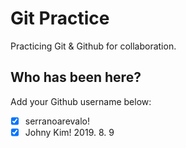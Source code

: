 # Git Practice

Practicing Git &amp; Github for collaboration.

## Who has been here?

Add your Github username below:

- [x] serranoarevalo!
- [x] Johny Kim! 2019. 8. 9